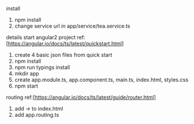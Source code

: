 install
1. npm install
2. change service url in app/service/tea.service.ts

details
start angular2 project ref:[https://angular.io/docs/ts/latest/quickstart.html]
1. create 4 basic json files from quick start
2. npm install
3. npm run typings install
4. mkdir app
5. create app.module.ts, app.component.ts, main.ts, index.html, styles.css
6. npm start

routing ref:[https://angular.io/docs/ts/latest/guide/router.html]
1. add -> <base href="/"> to index.html
2. add app.routing.ts

